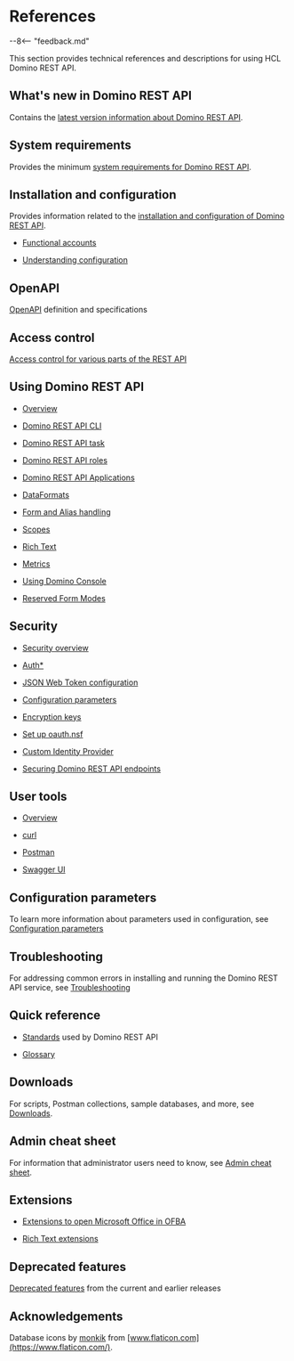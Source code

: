 # References

--8<-- "feedback.md"

This section provides technical references and descriptions for using HCL Domino REST API.

## What's new in Domino REST API

Contains the [latest version information about Domino REST API](whatisnew.md).

## System requirements

Provides the minimum [system requirements for Domino REST API](https://support.hcltechsw.com/csm?id=kb_article&sysparm_article=KB0101789).

## Installation and configuration

Provides information related to the [installation and configuration of Domino REST API](../tutorial/installconfig/index.md).

- [Functional accounts](functionalUsers.md)

- [Understanding configuration](understandingconfig.md)

## OpenAPI

[OpenAPI](openapidefinitions.md) definition and specifications
## Access control

[Access control for various parts of the REST API](accesscontrol.md)

## Using Domino REST API

- [Overview](usingdominorestapi/index.md)

- [Domino REST API CLI](usingdominorestapi/keepcli.md)

- [Domino REST API task](usingdominorestapi/restapitask.md)

- [Domino REST API roles](usingdominorestapi/roles.md)

- [Domino REST API Applications](usingdominorestapi/keepapplications.md)

- [DataFormats](usingdominorestapi/dataformats.md)

- [Form and Alias handling](usingdominorestapi/formnames.md)

- [Scopes](usingdominorestapi/scopes.md)

- [Rich Text](usingdominorestapi/richtext/index.md)

- [Metrics](usingdominorestapi/metrics.md)

- [Using Domino Console](usingdominorestapi/console.md)

- [Reserved Form Modes](usingdominorestapi/modenames.md)

## Security

- [Security overview](security/index.md)

- [Auth\*](security/authentication.md)

- [JSON Web Token configuration](security/jwt.md)

- [Configuration parameters](security/configurationParameters.md)

- [Encryption keys](security/encryption.md)

- [Set up oauth.nsf](../howto/VoltMX/setupoauthnsf.md)

- [Custom Identity Provider](security/customIdp.md)

- [Securing Domino REST API endpoints](security/securingKEEPEndpoints.md)

## User tools

- [Overview](usertools/index.md)

- [curl](usertools/curl.md)

- [Postman](usertools/postman.md)

- [Swagger UI](usertools/swagger.md)

## Configuration parameters 

To learn more information about parameters used in configuration, see [Configuration parameters](parameters.md)

## Troubleshooting

For addressing common errors in installing and running the Domino REST API service, see [Troubleshooting](troubleshooting.md)

## Quick reference

- [Standards](quickreference/standards.md) used by Domino REST API

- [Glossary](quickreference/glossary.md)

## Downloads

For scripts, Postman collections, sample databases, and more, see [Downloads](downloads.md).

## Admin cheat sheet

For information that administrator users need to know, see [Admin cheat sheet](admincheatsheet.md).

## Extensions

- [Extensions to open Microsoft Office in OFBA](ofba.md)

- [Rich Text extensions](richtextension.md)

## Deprecated features

[Deprecated features](deprecated.md) from the current and earlier releases

## Acknowledgements

Database icons by [monkik](https://www.flaticon.com/authors/monkik) from [www.flaticon.com](https://www.flaticon.com/).
